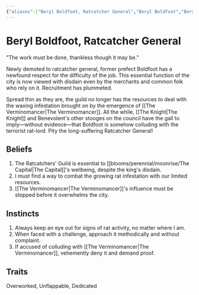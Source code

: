 ```yaml
---
{"aliases":["Beryl Boldfoot, Ratcatcher General","Beryl Boldfoot","Beryl Boldfoot","Ratcatcher General"],"date-created":"2024-09-16T14:35","date-modified":"2024-09-17T13:48","dg-publish":true,"tags":["moonrise","moonrise/person"],"title":"Beryl Boldfoot, Ratcatcher General","dg-path":"moonrise/Beryl Boldfoot.md","permalink":"/moonrise/beryl-boldfoot/","dgPassFrontmatter":true,"updated":"2024-09-17T13:48"}
---
```



# Beryl Boldfoot, Ratcatcher General

"The work must be done, thankless though it may be."

Newly demoted to ratcatcher general, former prefect Boldfoot has a newfound respect for the difficulty of the job. This essential function of the city is now viewed with disdain even by the merchants and common folk who rely on it. Recruitment has plummeted.

Spread thin as they are, the guild no longer has the resources to deal with the waxing infestation brought on by the emergence of [[The Verminomancer\|The Verminomancer]]. All the while, [[The Knight\|The Knight]] and Benevolent's other stooges on the council have the gall to imply—without evidence—that Boldfoot is somehow colluding with the terrorist rat-lord. Pity the long-suffering Ratcatcher General!

## Beliefs

1. The Ratcatchers' Guild is essential to [[blooms/perennial/moonrise/The Capital\|The Capital]]'s wellbeing, despite the king's disdain.
2. I must find a way to combat the growing rat infestation with our limited resources.
3. [[The Verminomancer\|The Verminomancer]]'s influence must be stopped before it overwhelms the city.

## Instincts

1. Always keep an eye out for signs of rat activity, no matter where I am.
2. When faced with a challenge, approach it methodically and without complaint.
3. If accused of colluding with [[The Verminomancer\|The Verminomancer]], vehemently deny it and demand proof.

## Traits

Overworked, Unflappable, Dedicated
